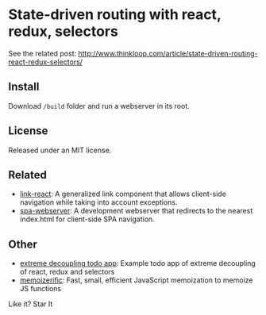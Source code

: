 # State-driven routing with react, redux, selectors
See the related post: http://www.thinkloop.com/article/state-driven-routing-react-redux-selectors/

## Install

Download `/build` folder and run a webserver in its root.

## License

Released under an MIT license.

## Related
- [link-react](https://github.com/thinkloop/link-react): A generalized link <a> component that allows client-side navigation while taking into account exceptions.
- [spa-webserver](https://github.com/thinkloop/spa-webserver): A development webserver that redirects to the nearest index.html for client-side SPA navigation.


## Other
- [extreme decoupling todo app](https://github.com/thinkloop/todo-app/): Example todo app of extreme decoupling of react, redux and selectors
- [memoizerific](https://github.com/thinkloop/memoizerific/): Fast, small, efficient JavaScript memoization to memoize JS functions

Like it? Star It
